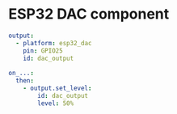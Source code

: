 # ESP32 DAC component

```yaml
output:
  - platform: esp32_dac
    pin: GPIO25
    id: dac_output
    
on_...:
  then:
    - output.set_level:
        id: dac_output
        level: 50%
```

